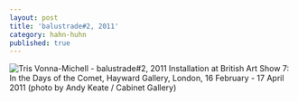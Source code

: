 ```yaml
---
layout: post
title: 'balustrade#2, 2011'
category: hahn-huhn
published: true
---
```


![Tris Vonna-Michell - balustrade#2, 2011]({{site.baseurl}}/assets/img/0311-balustrade-no2-2011.jpg)
Installation at British Art Show 7: In the Days of the Comet, Hayward Gallery, London, 16 February - 17 April 2011 (photo by Andy Keate / Cabinet Gallery)
